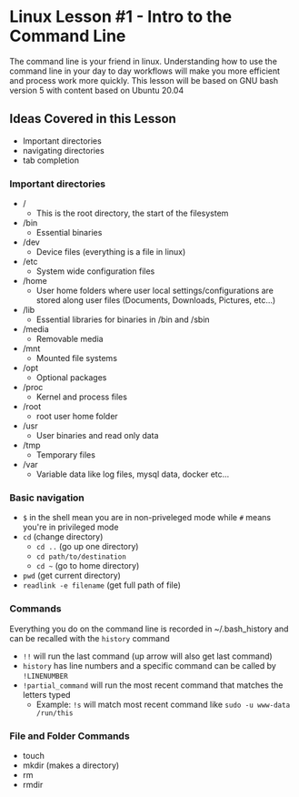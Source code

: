 # Linux Lesson #1 - Intro to the Command Line
The command line is your friend in linux. Understanding how to use the command line in your day to day workflows will make you more efficient and process work more quickly.
This lesson will be based on GNU bash version 5 with content based on Ubuntu 20.04

## Ideas Covered in this Lesson
- Important directories
- navigating directories
- tab completion

### Important directories
- /
    - This is the root directory, the start of the filesystem
- /bin
    - Essential binaries
- /dev
    - Device files (everything is a file in linux)
- /etc
    - System wide configuration files
- /home
    - User home folders where user local settings/configurations are stored along user files (Documents, Downloads, Pictures, etc...)
- /lib
    - Essential libraries for binaries in /bin and /sbin 
- /media
    - Removable media
- /mnt
    - Mounted file systems
- /opt
    - Optional packages
- /proc
    - Kernel and process files
- /root
    - root user home folder
- /usr
    - User binaries and read only data
- /tmp
    - Temporary files
- /var
    - Variable data like log files, mysql data, docker etc...

### Basic navigation
- `$` in the shell mean you are in non-priveleged mode while `#` means you're in privileged mode
- `cd` (change directory)
    - `cd ..` (go up one directory)
    - `cd path/to/destination`
    - `cd ~` (go to home directory)
- `pwd` (get current directory)
- `readlink -e filename` (get full path of file)

### Commands
Everything you do on the command line is recorded in ~/.bash_history and can be recalled with the `history` command
- `!!` will run the last command (up arrow will also get last command)
- `history` has line numbers and a specific command can be called by `!LINENUMBER`
- `!partial_command` will run the most recent command that matches the letters typed
    - Example: `!s` will match most recent command like `sudo -u www-data /run/this`


### File and Folder Commands
- touch
- mkdir (makes a directory)
- rm
- rmdir